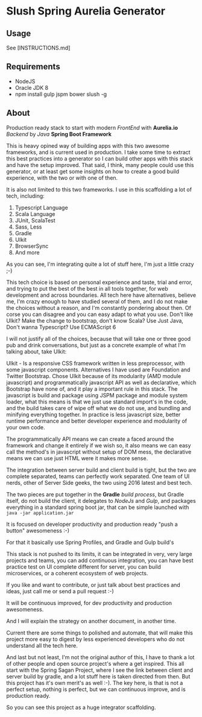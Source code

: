 # Slush Spring Aurelia Generator

## Usage

See [INSTRUCTIONS.md]

## Requirements

* NodeJS
* Oracle JDK 8
* npm install gulp jspm bower slush -g

## About

Production ready stack to start with modern *FrontEnd* with **Aurelia.io** *Backend* by *Java* **Spring Boot Framework**

This is heavy opined way of building apps with this two awesome frameworks,
and is current used in production. I take some time to extract this best practices
into a generator so I can build other apps with this stack and have the setup improved.
That said, I think, many people could use this generator, or at least get some
insights on how to create a good build experience, with the two or with one of then.

It is also not limited to this two frameworks. I use in this scaffolding a lot of
tech, including:

1. Typescript Language
1. Scala Language
1. JUnit, ScalaTest
1. Sass, Less
1. Gradle
1. UIkit
1. BrowserSync
1. And more

As you can see, I'm integrating quite a lot of stuff here, I'm just a little crazy ;-)

This tech choice is based on personal experience and taste, trial and error, and trying to
put the best of the best in all tools together, for web development and across boundaries. All tech here have alternatives, believe me, I'm crazy enough to have studied several of them, and I do not make the choices without a reason, and I'm constantly pondering about then. Of corse you can disagree and you can easy adapt to what you use. Don't like UIkit? Make the change to bootstrap,
don't know Scala? Use Just Java, Don't wanna Typescript? Use ECMAScript 6

I will not justify all of the choices, because that will take one or three good pub and drink conversations, but just as a concrete example of what I'm talking about, take UIkit:

UIkit - Is a responsive CSS framework written in less preprocessor, with some javascript components. Alternatives I have used are Foundation and Twitter Bootstrap. Chose UIkit because of its modularity (AMD module javascript) and programmatically javascript API
as well as declarative, which Bootstrap have none of, and it play a important rule in this stack. The javascript is build and package using JSPM package and module system loader,
what this means is that we just use standard import's in the code, and the build takes care of wipe off what we do not use, and bundling and minifying everything together.
In practice is less javascript size, better runtime performance and better developer experience and modularity of your own code.

The programmatically API means we can create a faced around the framework and change it entirely if we wish so, it also means we can easy call the method's in javascript without
setup of DOM mess, the declarative means we can use just HTML were it makes more sense.


The integration between server build and client build is tight, but the two are
complete separated, teams can perfectly work separated. One team of UI nerds,
other of Server Side geeks, the two using 2016 latest and best tech.

The two pieces are put together in the **Gradle** *build process*, but Gradle itself,
do not build the client, it delegates to *NodeJs* and *Gulp*, and packages everything
in a standard spring boot jar, that can be simple launched with `java -jar application.jar`

It is focused on developer productivity and production ready "push a button" awesomeness :-)

For that it basically use Spring Profiles, and Gradle and Gulp build's

This stack is not pushed to its limits, it can be integrated in very, very large
projects and teams, you can add continuous integration, you can have best practice test on UI complete different for server, you can build microservices, or a coherent ecosystem of web projects.

If you like and want to contribute, or just talk about best practices and ideas, just call me or send a pull request :-)

It will be continuous improved, for dev productivity and production awesomeness.

And I will explain the strategy on another document, in another time.

Current there are some things to polished and automate, that will make this project
more easy to digest by less experienced developers who do not understand all the tech here.

And last but not least, I'm not the original author of this, I have to thank a lot
of other people and open source project's where a get inspired. This all
start with the Spring Sagan Project, where I see the link between client and server
build by gradle, and a lot stuff here is taken directed from then. But this project has it's own merit's as well :-). The key here, is that is not a perfect setup, nothing is perfect, but we can continuous improve, and is production ready.

So you can see this project as a huge integrator scaffolding.

